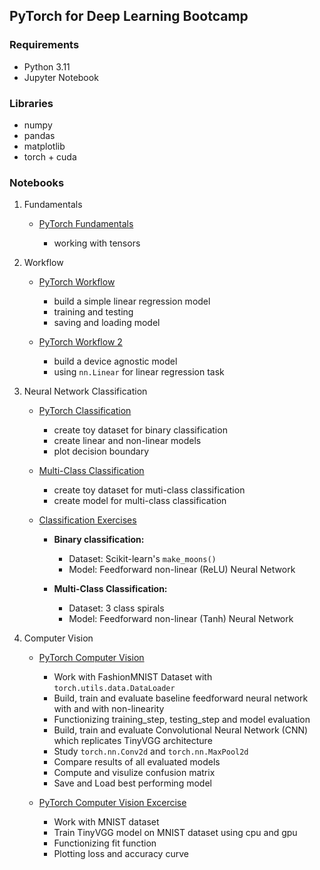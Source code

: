 ## PyTorch for Deep Learning Bootcamp

### Requirements

- Python 3.11
- Jupyter Notebook

### Libraries

- numpy
- pandas
- matplotlib
- torch + cuda

### Notebooks

1. Fundamentals

	- [PyTorch Fundamentals](/notebooks/01_Fundamentals/01_pytorch_fundamentals.ipynb)

		- working with tensors

2. Workflow

	- [PyTorch Workflow](/notebooks/02_Workflow/01_pytorch_workflow.ipynb)

		- build a simple linear regression model
		- training and testing
		- saving and loading model

	- [PyTorch Workflow 2](/notebooks/02_Workflow/02_pytorch_workflow_device_agnostic.ipynb)

		- build a device agnostic model
		- using `nn.Linear` for linear regression task

3. Neural Network Classification

	- [PyTorch Classification](/notebooks/03_Classification/01_pytorch_classification.ipynb)

		- create toy dataset for binary classification
		- create linear and non-linear models
		- plot decision boundary

	- [Multi-Class Classification](/notebooks/03_Classification/02_multiclass_classification.ipynb)

		- create toy dataset for muti-class classification
		- create model for multi-class classification

	- [Classification Exercises](/notebooks/03_Classification/03_pytorch_classification_exercises.ipynb)

		- **Binary classification:**
			- Dataset: Scikit-learn's `make_moons()`
			- Model: Feedforward non-linear (ReLU) Neural Network

		- **Multi-Class Classification:**
			- Dataset: 3 class spirals
			- Model: Feedforward non-linear (Tanh) Neural Network

4. Computer Vision

	- [PyTorch Computer Vision](/notebooks/04_Vision/01_pytorch_computer_vision.ipynb)

		- Work with FashionMNIST Dataset with `torch.utils.data.DataLoader`
		- Build, train and evaluate baseline feedforward neural network with and with non-linearity
		- Functionizing training_step, testing_step and model evaluation
		- Build, train and evaluate Convolutional Neural Network (CNN) which replicates TinyVGG architecture
		- Study `torch.nn.Conv2d` and `torch.nn.MaxPool2d`
		- Compare results of all evaluated models
		- Compute and visulize confusion matrix
		- Save and Load best performing model

	- [PyTorch Computer Vision Excercise](/notebooks/04_Vision/02_pytorch_computer_vision_exercises.ipynb)

		- Work with MNIST dataset
		- Train TinyVGG model on MNIST dataset using cpu and gpu
		- Functionizing fit function
		- Plotting loss and accuracy curve
